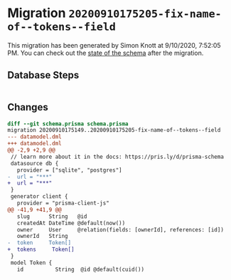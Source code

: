 # Migration `20200910175205-fix-name-of--tokens--field`

This migration has been generated by Simon Knott at 9/10/2020, 7:52:05 PM.
You can check out the [state of the schema](./schema.prisma) after the migration.

## Database Steps

```sql

```

## Changes

```diff
diff --git schema.prisma schema.prisma
migration 20200910175149..20200910175205-fix-name-of--tokens--field
--- datamodel.dml
+++ datamodel.dml
@@ -2,9 +2,9 @@
 // learn more about it in the docs: https://pris.ly/d/prisma-schema
 datasource db {
   provider = ["sqlite", "postgres"]
-  url = "***"
+  url = "***"
 }
 generator client {
   provider = "prisma-client-js"
@@ -41,9 +41,9 @@
   slug      String   @id
   createdAt DateTime @default(now())
   owner     User     @relation(fields: [ownerId], references: [id])
   ownerId   String
-  token     Token[]
+  tokens     Token[]
 }
 model Token {
   id          String  @id @default(cuid())
```


